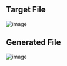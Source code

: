 ## Target File
![image](https://github.com/Pranay-Pandey/PlayCSS-solutions/assets/79053599/7a0efd5b-619d-4c78-819b-197fa487effc)

## Generated File
![image](https://github.com/Pranay-Pandey/PlayCSS-solutions/assets/79053599/ea89aac0-6e0e-415b-9dea-c86a16b4dc71)
